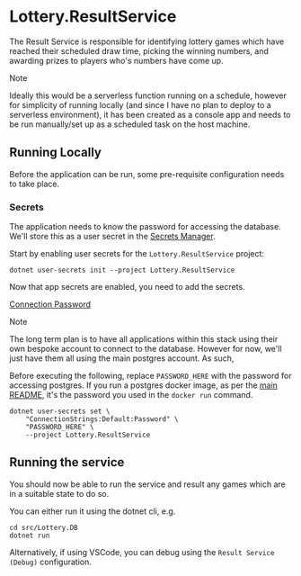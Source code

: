 # Lottery.ResultService

The Result Service is responsible for identifying lottery games which have reached their scheduled draw time, picking the winning numbers, and awarding prizes to players who's numbers have come up. 

> [!NOTE]
> Ideally this would be a serverless function running on a 
> schedule, however for simplicity of running locally (and 
> since I have no plan to deploy to a serverless 
> environment), it has been created as a console app and 
> needs to be run manually/set up as a scheduled task on the 
> host machine.

## Running Locally

Before the application can be run, some pre-requisite configuration needs to take place. 

### Secrets

The application needs to know the password for accessing the database. We'll store this as a user secret in the [Secrets Manager](https://learn.microsoft.com/en-us/aspnet/core/security/app-secrets?#secret-manager).

Start by enabling user secrets for the `Lottery.ResultService` project:

```
dotnet user-secrets init --project Lottery.ResultService
```

Now that app secrets are enabled, you need to add the secrets. 

<ins>Connection Password</ins>

> [!NOTE]
> The long term plan is to have all applications within 
> this stack using their own bespoke account to connect to 
> the database. However for now, we'll just have them all 
> using the main postgres account. As such, 

Before executing the following, replace `PASSWORD_HERE` with the password for accessing postgres. If you run a postgres docker image, as per the [main README](../../README.md), it's the password you used in the `docker run` command.

```
dotnet user-secrets set \
    "ConnectionStrings:Default:Password" \
    "PASSWORD_HERE" \
    --project Lottery.ResultService
```

## Running the service

You should now be able to run the service and result any games which are in a suitable state to do so. 

You can either run it using the dotnet cli, e.g.

```
cd src/Lottery.DB
dotnet run
```

Alternatively, if using VSCode, you can debug using the `Result Service (Debug)` configuration.